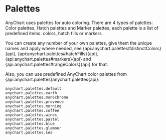 # Palettes

AnyChart uses palettes for auto coloring. There are 4 types of palettes: Color palettes, Hatch palettes and Marker palettes, each palette is a  list of predefined items: colors, hatch fills or markers.

You can create any number of your own palettes, give them the unique names and apply where needed, see {api:anychart.palettes#distinctColors}{api}, {api:anychart.palettes#hatchFills}{api}, {api:anychart.palettes#markers}{api} and {api:anychart.palettes#rangeColors}{api} for that.

Also, you can use predefined AnyChart color palettes from {api:anychart.palettes}anychart.palettes{api}:

```
anychart.palettes.default 
anychart.palettes.earth 
anychart.palettes.monochrome 
anychart.palettes.provence 
anychart.palettes.morning 
anychart.palettes.coffee 
anychart.palettes.wines 
anychart.palettes.pastel 
anychart.palettes.blue 
anychart.palettes.glamour 
anychart.palettes.sea
```
